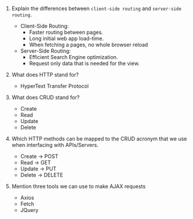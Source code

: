 1. Explain the differences between `client-side routing` and `server-side routing`.
    - Client-Side Routing:
      - Faster routing between pages.
      - Long initial web app load-time.
      - When fetching a pages, no whole browser reload
    - Server-Side Routing:
      - Efficient Search Engine optimization.
      - Request only data that is needed for the view.

2. What does HTTP stand for?
    - HyperText Transfer Protocol

3. What does CRUD stand for?
    - Create
    - Read
    - Update
    - Delete

4. Which HTTP methods can be mapped to the CRUD acronym that we use when interfacing with APIs/Servers.
    - Create  -> POST
    - Read    -> GET
    - Update  -> PUT
    - Delete  -> DELETE

5. Mention three tools we can use to make AJAX requests
    - Axios
    - Fetch
    - JQuery
